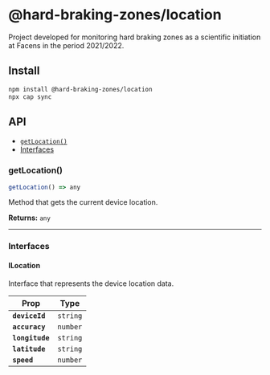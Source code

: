 # @hard-braking-zones/location

Project developed for monitoring hard braking zones as a scientific initiation at Facens in the period 2021/2022.

## Install

```bash
npm install @hard-braking-zones/location
npx cap sync
```

## API

<docgen-index>

* [`getLocation()`](#getlocation)
* [Interfaces](#interfaces)

</docgen-index>

<docgen-api>
<!--Update the source file JSDoc comments and rerun docgen to update the docs below-->

### getLocation()

```typescript
getLocation() => any
```

Method that gets the current device location.

**Returns:** <code>any</code>

--------------------


### Interfaces


#### ILocation

Interface that represents the device location data.

| Prop            | Type                |
| --------------- | ------------------- |
| **`deviceId`**  | <code>string</code> |
| **`accuracy`**  | <code>number</code> |
| **`longitude`** | <code>string</code> |
| **`latitude`**  | <code>string</code> |
| **`speed`**     | <code>number</code> |

</docgen-api>
